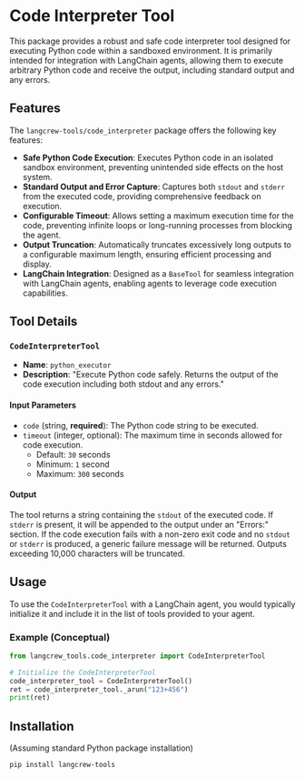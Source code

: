 # Code Interpreter Tool

This package provides a robust and safe code interpreter tool designed for executing Python code within a sandboxed environment. It is primarily intended for integration with LangChain agents, allowing them to execute arbitrary Python code and receive the output, including standard output and any errors.

## Features

The `langcrew-tools/code_interpreter` package offers the following key features:

* **Safe Python Code Execution**: Executes Python code in an isolated sandbox environment, preventing unintended side effects on the host system.
* **Standard Output and Error Capture**: Captures both `stdout` and `stderr` from the executed code, providing comprehensive feedback on execution.
* **Configurable Timeout**: Allows setting a maximum execution time for the code, preventing infinite loops or long-running processes from blocking the agent.
* **Output Truncation**: Automatically truncates excessively long outputs to a configurable maximum length, ensuring efficient processing and display.
* **LangChain Integration**: Designed as a `BaseTool` for seamless integration with LangChain agents, enabling agents to leverage code execution capabilities.

## Tool Details

### `CodeInterpreterTool`

* **Name**: `python_executor`
* **Description**: "Execute Python code safely. Returns the output of the code execution including both stdout and any errors."

#### Input Parameters

* `code` (string, **required**): The Python code string to be executed.
* `timeout` (integer, optional): The maximum time in seconds allowed for code execution.
  * Default: `30` seconds
  * Minimum: `1` second
  * Maximum: `300` seconds

#### Output

The tool returns a string containing the `stdout` of the executed code. If `stderr` is present, it will be appended to the output under an "Errors:" section. If the code execution fails with a non-zero exit code and no `stdout` or `stderr` is produced, a generic failure message will be returned. Outputs exceeding 10,000 characters will be truncated.

## Usage

To use the `CodeInterpreterTool` with a LangChain agent, you would typically initialize it and include it in the list of tools provided to your agent.

### Example (Conceptual)

```python
from langcrew_tools.code_interpreter import CodeInterpreterTool

# Initialize the CodeInterpreterTool
code_interpreter_tool = CodeInterpreterTool()
ret = code_interpreter_tool._arun("123+456")
print(ret)
```

## Installation

(Assuming standard Python package installation)

```bash
pip install langcrew-tools
```
